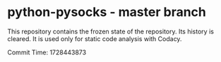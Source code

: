 # python-pysocks - master branch

This repository contains the frozen state of the repository.
Its history is cleared. It is used only for static code
analysis with Codacy.

Commit Time: 1728443873